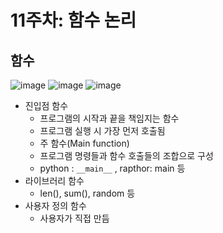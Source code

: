 # 11주차: 함수 논리

## 함수

![image](https://user-images.githubusercontent.com/68841702/147732820-272c20ac-1f10-4728-a275-68d65df771f2.png)
![image](https://user-images.githubusercontent.com/68841702/147732830-bd139a9a-35a4-4ee9-90ac-b5c7f975708a.png)
![image](https://user-images.githubusercontent.com/68841702/147732851-72caa137-31e6-42f1-9507-5eea6c172745.png)

- 진입점 함수
  - 프로그램의 시작과 끝을 책임지는 함수
  - 프로그램 실행 시 가장 먼저 호출됨
  - 주 함수(Main function)
  - 프로그램 명령들과 함수 호출들의 조합으로 구성
  - python : `__main__` , rapthor: main 등
- 라이브러리 함수
  - len(), sum(), random 등
- 사용자 정의 함수
  - 사용자가 직접 만듬
